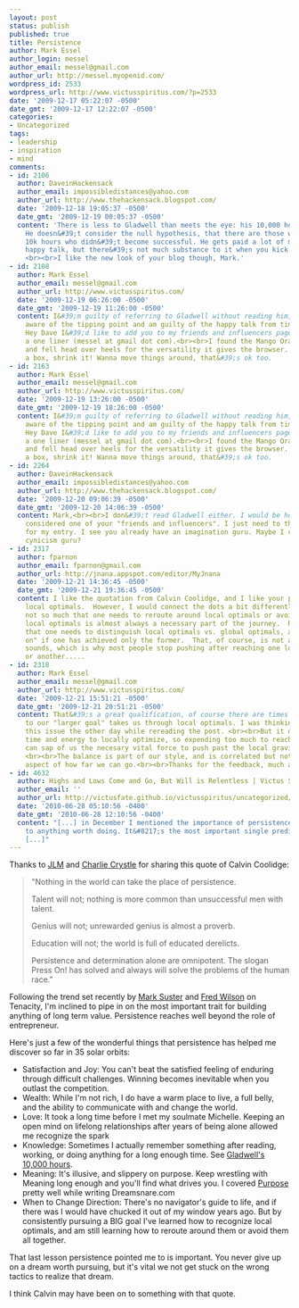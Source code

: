 ```yaml
---
layout: post
status: publish
published: true
title: Persistence
author: Mark Essel
author_login: messel
author_email: messel@gmail.com
author_url: http://messel.myopenid.com/
wordpress_id: 2533
wordpress_url: http://www.victusspiritus.com/?p=2533
date: '2009-12-17 05:22:07 -0500'
date_gmt: '2009-12-17 12:22:07 -0500'
categories:
- Uncategorized
tags:
- leadership
- inspiration
- mind
comments:
- id: 2106
  author: DaveinHackensack
  author_email: impossibledistances@yahoo.com
  author_url: http://www.thehackensack.blogspot.com/
  date: '2009-12-18 19:05:37 -0500'
  date_gmt: '2009-12-19 00:05:37 -0500'
  content: 'There is less to Gladwell than meets the eye: his 10,000 hours for example.
    He doesn&#39;t consider the null hypothesis, that there are those who put in the
    10k hours who didn&#39;t become successful. He gets paid a lot of money for producing
    happy talk, but there&#39;s not much substance to it when you kick the tires.
    <br><br>I like the new look of your blog though, Mark.'
- id: 2108
  author: Mark Essel
  author_email: messel@gmail.com
  author_url: http://www.victusspiritus.com/
  date: '2009-12-19 06:26:00 -0500'
  date_gmt: '2009-12-19 11:26:00 -0500'
  content: I&#39;m guilty of referring to Gladwell without reading him, but I&#39;m
    aware of the tipping point and am guilty of the happy talk from time to time.
    Hey Dave I&#39;d like to add you to my friends and influencers page, can you email
    a one liner (messel at gmail dot com).<br><br>I found the Mango Orange (i3theme)
    and fell head over heels for the versatility it gives the browser. Don&#39;t like
    a box, shrink it! Wanna move things around, that&#39;s ok too.
- id: 2163
  author: Mark Essel
  author_email: messel@gmail.com
  author_url: http://www.victusspiritus.com/
  date: '2009-12-19 13:26:00 -0500'
  date_gmt: '2009-12-19 18:26:00 -0500'
  content: I&#39;m guilty of referring to Gladwell without reading him, but I&#39;m
    aware of the tipping point and am guilty of the happy talk from time to time.
    Hey Dave I&#39;d like to add you to my friends and influencers page, can you email
    a one liner (messel at gmail dot com).<br><br>I found the Mango Orange (i3theme)
    and fell head over heels for the versatility it gives the browser. Don&#39;t like
    a box, shrink it! Wanna move things around, that&#39;s ok too.
- id: 2264
  author: DaveinHackensack
  author_email: impossibledistances@yahoo.com
  author_url: http://www.thehackensack.blogspot.com/
  date: '2009-12-20 09:06:39 -0500'
  date_gmt: '2009-12-20 14:06:39 -0500'
  content: Mark,<br><br>I don&#39;t read Gladwell either. I would be honored to be
    considered one of your "friends and influencers". I just need to think up a one-liner
    for my entry. I see you already have an imagination guru. Maybe I can be your
    cynicism guru?
- id: 2317
  author: fparnon
  author_email: fparnon@gmail.com
  author_url: http://jnana.appspot.com/editor/MyJnana
  date: '2009-12-21 14:36:45 -0500'
  date_gmt: '2009-12-21 19:36:45 -0500'
  content: I like the quotation from Calvin Coolidge, and I like your point about
    local optimals.  However, I would connect the dots a bit differently.  It&#39;s
    not so much that one needs to reroute around local optimals or avoid them altogether.  Achieving
    local optimals is almost always a necessary part of the journey.  Rather, it&#39;s
    that one needs to distinguish local optimals vs. global optimals, and to "press
    on" if one has achieved only the former.  That, of course, is not as easy as it
    sounds, which is why most people stop pushing after reaching one local optimal
    or another.....
- id: 2318
  author: Mark Essel
  author_email: messel@gmail.com
  author_url: http://www.victusspiritus.com/
  date: '2009-12-21 15:51:21 -0500'
  date_gmt: '2009-12-21 20:51:21 -0500'
  content: That&#39;s a great qualification, of course there are times when the path
    to our "larger goal" takes us through local optimals. I was thinking about just
    this issue the other day while rereading the post. <br><br>But it does cost us
    time and energy to locally optimize, so expending too much to reach a local pinnacle
    can sap of us the necesary vital force to push past the local gravity well entirely.
    <br><br>The balance is part of our style, and is correlated but not the only defining
    aspect of how far we can go.<br><br>Thanks for the feedback, much appreciated.
- id: 4632
  author: Highs and Lows Come and Go, But Will is Relentless | Victus Spiritus
  author_email: ''
  author_url: http://victusfate.github.io/victusspiritus/uncategorized/2010/06/28/highs-and-lows-come-and-go-but-will-is-relentless/
  date: '2010-06-28 05:10:56 -0400'
  date_gmt: '2010-06-28 12:10:56 -0400'
  content: "[...] in December I mentioned the importance of persistence with respect
    to anything worth doing. It&#8217;s the most important single predictor of future
    [...]"
---
```

<p>Thanks to <a href=" http://disqus/JLM">JLM</a> and <a href="http://charliecrystle.blogspot.com">Charlie Crystle</a> for sharing this quote of Calvin Coolidge:</p>
<blockquote><p>
"Nothing in the world can take the place of persistence. </p>
<p>Talent will not; nothing is more common than unsuccessful men with talent. </p>
<p>Genius will not; unrewarded genius is almost a proverb. </p>
<p>Education will not; the world is full of educated derelicts. </p>
<p>Persistence and determination alone are omnipotent. The slogan Press On! has solved and always will solve the problems of the human race."
</p></blockquote>
<p>Following the trend set recently by <a href="http://www.bothsidesofthetable.com/2009/12/15/what-makes-an-entrepreneur-111-tenacity/">Mark Suster</a> and <a href="http://www.avc.com/a_vc/2009/12/tenacity.html">Fred Wilson</a> on Tenacity, I'm inclined to pipe in on the most important trait for building anything of long term value. Persistence reaches well beyond the role of entrepreneur.</p>
<p>Here's just a few of the wonderful things that persistence has helped me discover so far in 35 solar orbits:</p>
<ul>
<li>Satisfaction and Joy: You can't beat the satisfied feeling of enduring through difficult challenges. Winning becomes inevitable when you outlast the competition.</li>
<li>Wealth: While I'm not rich, I do have a warm place to live, a full belly, and the ability to communicate with and change the world.</li>
<li>Love: It took a long time before I  met my soulmate Michelle. Keeping an open mind on lifelong relationships after years of being alone allowed me recognize the spark</li>
<li>Knowledge: Sometimes I actually remember something after reading, working, or doing anything for a long enough time. See <a href="http://www.gladwell.com/outliers/outliers_excerpt1.html">Gladwell's 10,000 hours</a>.</li>
<li>Meaning: It's illusive, and slippery on purpose. Keep wrestling with Meaning long enough and you'll find what drives you. I covered <a HREF="http://www.crapchat.com/dreamsnare/Purpose.html">Purpose</a> pretty well while writing Dreamsnare.com</li>
<li>When to Change Direction: There's no navigator's guide to life, and if there was I would have chucked it out of my window years ago. But by consistently pursuing a BIG goal I've learned how to recognize local optimals, and am still learning how to reroute around them or avoid them all together.</li>
</ul>
<p>That last lesson persistence pointed me to is important. You never give up on a dream worth pursuing, but it's vital we not get stuck on the wrong tactics to realize that dream.</p>
<p>I think Calvin may have been on to something with that quote.</p>

